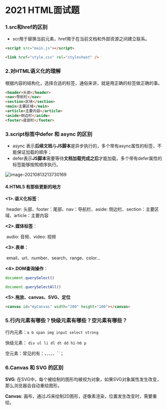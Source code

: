 # 2021 HTML面试题

### 1.src和href的区别

- scr用于替换当前元素，href用于在当前文档和外部资源之间建立联系。

```html
<script src="main.js"></script>
```

```html
<link href="style.css" rel="stylesheet" />
```



### 2.对HTML语义化的理解

根据内容的结构化，选择合适的标签，通俗来讲，就是用正确的标签做正确的事。

```html
<header>头部</header> 
<nav>导航栏</nav>
<section>区块</section>
<main>主要区域</main>
<article>主要内容</article>
<aside>侧边栏</aside>
<footer>底部栏</footer>
```



### 3.script标签中defer 和 async 的区别

- async 表示**后续文档**与**JS脚本**是异步执行的，多个带有async属性的标签，不能保证加载的顺序；
- defer表示**JS脚本**需要等待**文档加载完成之后**才能加载，多个带有defer属性的标签能够按照顺序执行。

![image-20210813213730169](C:\Users\Administrator\AppData\Roaming\Typora\typora-user-images\image-20210813213730169.png)

#### 4.HTML5 有那些更新的地方

**<1>.语义化标签**：

​		header: 头部、footer：尾部、nav：导航栏、aside: 侧边栏、section：主要区域、article：主要内容

**<2>.媒体标签**：

​		audio: 音频、video: 视频

**<3>.表单**：

​		email、url、number、search、range、color...

**<4>.DOM查询操作**：

```javascript
document.querySelect()

document.querySelectAll()
```

**<5>.拖放、canvas、SVG、定位**

```html
<canvas id="myCanvas" width="200" height="100"></canvas>
```



### 5.行内元素有哪些？快级元素有哪些？空元素有哪些？

行内元素：``a b span img input select strong``

快级元素： ``div ul li dl dt dd h1-h6 p``

空元素：常见的有：、``、``、``、``、``；



### 6.Canvas 和 SVG 的区别

**SVG**:  在SVG中，每个被绘制的图形均被视为对象，如果SVG对象属性发生改变，那么浏览器会自动重绘图形。

**Canvas**: 画布，通过JS来绘制2D图形，逐像素渲染，位置发生改变时，需要重绘。